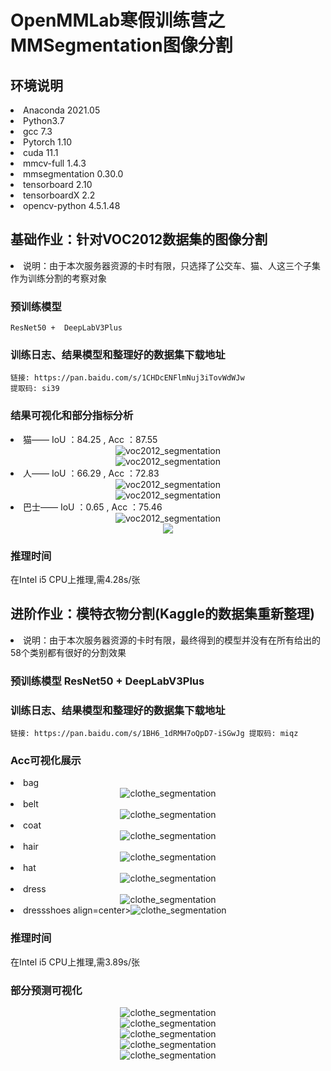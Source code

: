 # OpenMMLab寒假训练营之MMSegmentation图像分割
## 环境说明  
<li>Anaconda 2021.05  
<li>Python3.7
<li>gcc 7.3
<li>Pytorch 1.10 
<li>cuda 11.1
<li>mmcv-full 1.4.3 
<li>mmsegmentation  0.30.0  
<li>tensorboard  2.10  
<li>tensorboardX 2.2  
<li>opencv-python  4.5.1.48  
  

## 基础作业：针对VOC2012数据集的图像分割
<li>  说明：由于本次服务器资源的卡时有限，只选择了公交车、猫、人这三个子集作为训练分割的考察对象  

###  预训练模型 
    ResNet50 +  DeepLabV3Plus

### 训练日志、结果模型和整理好的数据集下载地址  
    链接: https://pan.baidu.com/s/1CHDcENFlmNuj3iTovWdWJw  
    提取码: si39 
    
###  结果可视化和部分指标分析  
<li>猫—— IoU ：84.25 ,  Acc ：87.55
<div align=center><img src="https://github.com/Brian417-cup/OpenMMLabCamp/blob/segmentation/voc_2012_seg/visualize_and_predict/combine_out/test1_combine.jpg" alt="voc2012_segmentation"/></div>  

<div align=center><img src="https://github.com/Brian417-cup/OpenMMLabCamp/blob/segmentation/voc_2012_seg/visualize_and_predict/combine_out/test2_combine.jpg" alt="voc2012_segmentation"/></div>  

<li>人—— IoU ：66.29 ,  Acc ：72.83
<div align=center><img src="https://github.com/Brian417-cup/OpenMMLabCamp/blob/segmentation/voc_2012_seg/visualize_and_predict/combine_out/test3_combine.jpg" alt="voc2012_segmentation"/></div>  

<div align=center><img src="https://github.com/Brian417-cup/OpenMMLabCamp/blob/segmentation/voc_2012_seg/visualize_and_predict/combine_out/test4_combine.jpg" alt="voc2012_segmentation"/></div>  

<li>巴士—— IoU ：0.65 ,  Acc ：75.46
<div align=center><img src="https://github.com/Brian417-cup/OpenMMLabCamp/blob/segmentation/voc_2012_seg/visualize_and_predict/combine_out/test5_combine.jpg" alt="voc2012_segmentation"/></div>  

<div align=center><img src="https://github.com/Brian417-cup/OpenMMLabCamp/blob/segmentation/voc_2012_seg/visualize_and_predict/combine_out/test6_combine.jpg"/></div>  

###  推理时间
  在Intel i5 CPU上推理,需4.28s/张
  
##  进阶作业：模特衣物分割(Kaggle的数据集重新整理)

<li>  说明：由于本次服务器资源的卡时有限，最终得到的模型并没有在所有给出的58个类别都有很好的分割效果    

###  预训练模型  ResNet50 + DeepLabV3Plus  

###  训练日志、结果模型和整理好的数据集下载地址  
    链接: https://pan.baidu.com/s/1BH6_1dRMH7oQpD7-iSGwJg 提取码: miqz 
    
###  Acc可视化展示  
<li>bag
<div align=center><img src="https://github.com/Brian417-cup/OpenMMLabCamp/blob/segmentation/clothe_seg/visualize_and_predict/res/______bag______.svg" alt="clothe_segmentation"/></div>  

<li>belt
<div align=center><img src="https://github.com/Brian417-cup/OpenMMLabCamp/blob/segmentation/clothe_seg/visualize_and_predict/res/______belt_____.svg" alt="clothe_segmentation"/></div>  

<li>coat
<div align=center><img src="https://github.com/Brian417-cup/OpenMMLabCamp/blob/segmentation/clothe_seg/visualize_and_predict/res/______coat_____.svg" alt="clothe_segmentation"/></div>  

<li>hair
<div align=center><img src="https://github.com/Brian417-cup/OpenMMLabCamp/blob/segmentation/clothe_seg/visualize_and_predict/res/______hair_____.svg" alt="clothe_segmentation"/></div>  

<li>hat
<div align=center><img src="https://github.com/Brian417-cup/OpenMMLabCamp/blob/segmentation/clothe_seg/visualize_and_predict/res/______hat______.svg" alt="clothe_segmentation"/></div>  

<li>dress
<div align=center><img src="https://github.com/Brian417-cup/OpenMMLabCamp/blob/segmentation/clothe_seg/visualize_and_predict/res/_____dress_____.svg" alt="clothe_segmentation"/></div>  


<li>dressshoes align=center><img src="https://github.com/Brian417-cup/OpenMMLabCamp/blob/segmentation/clothe_seg/visualize_and_predict/res/_____shoes_____.svg" alt="clothe_segmentation"/></div>  


###  推理时间
  在Intel i5 CPU上推理,需3.89s/张

###  部分预测可视化  
<div align=center><img src="https://github.com/Brian417-cup/OpenMMLabCamp/blob/segmentation/clothe_seg/visualize_and_predict/combine_out/test1_combine.jpg" alt="clothe_segmentation"/></div>  

<div align=center><img src="https://github.com/Brian417-cup/OpenMMLabCamp/blob/segmentation/clothe_seg/visualize_and_predict/combine_out/test2_combine.jpg" alt="clothe_segmentation"/></div>  

<div align=center><img src="https://github.com/Brian417-cup/OpenMMLabCamp/blob/segmentation/clothe_seg/visualize_and_predict/combine_out/test3_combine.jpg" alt="clothe_segmentation"/></div>  


<div align=center><img src="https://github.com/Brian417-cup/OpenMMLabCamp/blob/segmentation/clothe_seg/visualize_and_predict/combine_out/test4_combine.jpg" alt="clothe_segmentation"/></div>  


<div align=center><img src="https://github.com/Brian417-cup/OpenMMLabCamp/blob/segmentation/clothe_seg/visualize_and_predict/combine_out/test5_combine.jpg" alt="clothe_segmentation"/></div>  

